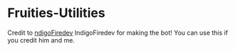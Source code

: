 # Fruities-Utilities
Credit to <a href="https://github.com/IndigoFiredev">ndigoFiredev</a> IndigoFiredev for making the bot!
You can use this if you credit him and me.
